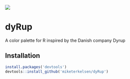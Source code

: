 ![](devoid_of_all_desires)

# dyRup
A color palette for R inspired by the Danish company Dyrup

## Installation
```r
install.packages('devtools')
devtools::install_github('miketerkelsen/dyRup')
```
